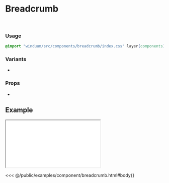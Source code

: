 # Breadcrumb
<br>
<ViewSourceGh href="https://github.com/winduum/winduum/blob/main/src/components/breadcrumb" />

### Usage

```css
@import "winduum/src/components/breadcrumb/index.css" layer(components);
```

### Variants
* <LinkGh name="default" path="components/breadcrumb" />

### Props
* <LinkGh name="default-props" path="components/breadcrumb" />

## Example

<iframe onload="this.style.visibility = 'visible';" src="/examples/component/breadcrumb.html"></iframe>

<<< @/public/examples/component/breadcrumb.html#body{}
